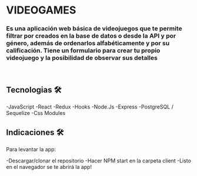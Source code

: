 <h1>VIDEOGAMES</h1>

<h3> Es una aplicación web básica de videojuegos que te permite filtrar por creados en la base de datos o desde la API y por género,
 además de ordenarlos alfabéticamente y por su calificación. Tiene un formulario para crear tu propio videojuego y la posibilidad de observar sus detalles</h3>
<br>

<h2> Tecnologias 🛠️ </h2>
-JavaScript
-React 
-Redux
-Hooks
-Node.Js
-Express
-PostgreSQL / Sequelize
-Css Modules
<br>

<h2> Indicaciones 🛠️ </h2>
<p>Para levantar la app: <p>
-Descargar/clonar el repositorio
-Hacer NPM start en la carpeta client
-Listo en el navegador se te abrirá la app!
